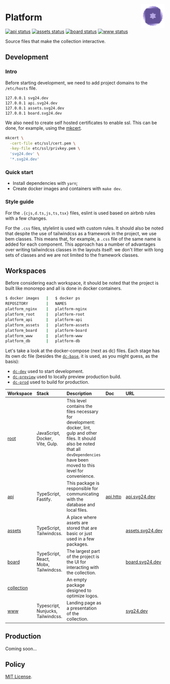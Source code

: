 <img
  align="right"
  width="75"
  height="75"
  alt="SVG24 logo"
  src="./packages/assets/src/images/logo.svg"
/>

# Platform

[![api status](https://github.com/svg24/platform/workflows/api/badge.svg)](https://github.com/svg24/platform/actions?query=workflow%3Aapi)
[![assets status](https://github.com/svg24/platform/workflows/assets/badge.svg)](https://github.com/svg24/platform/actions?query=workflow%3Aassets)
[![board status](https://github.com/svg24/platform/workflows/board/badge.svg)](https://github.com/svg24/platform/actions?query=workflow%3Aboard)
[![www status](https://github.com/svg24/platform/workflows/www/badge.svg)](https://github.com/svg24/platform/actions?query=workflow%3Awww)

Source files that make the collection interactive.

## Development

### Intro

Before starting development, we need to add project domains to the `/etc/hosts` file.

```
127.0.0.1 svg24.dev
127.0.0.1 api.svg24.dev
127.0.0.1 assets.svg24.dev
127.0.0.1 board.svg24.dev
```

We also need to create self hosted certificates to enable ssl. This can be done, for example, using the [mkcert](https://github.com/FiloSottile/mkcert).

```sh
mkcert \
  -cert-file etc/ssl/cert.pem \
  -key-file etc/ssl/privkey.pem \
  'svg24.dev' \
  '*.svg24.dev'
```

### Quick start

- Install dependencies with `yarn`;
- Create docker images and containers with `make dev`.

### Style guide

For the `.{cjs,d.ts,js,ts,tsx}` files, eslint is used based on airbnb rules with a few changes.

For the `.css` files, stylelint is used with custom rules. It should also be noted that despite the use of tailwindcss as a framework in the project, we use bem classes. This means that, for example, a `.css` file of the same name is added for each component. This approach has a number of advantages over writing tailwindcss classes in the layouts itself: we don't litter with long sets of classes and we are not limited to the framework classes.

## Workspaces

Before considering each workspace, it should be noted that the project is built like monorepo and all is done in docker containers.

```sh
$ docker images   |   $ docker ps
REPOSITORY        |   NAMES
platform_nginx    |   platform-nginx
platform_root     |   platform-root
platform_api      |   platform-api
platform_assets   |   platform-assets
platform_board    |   platform-board
platform_www      |   platform-www
platform_db       |   platform-db
```

Let's take a look at the docker-compose (next as dc) files. Each stage has its own dc file (besides the [`dc-base`](./dc-base.yml), it is used, as you might guess, as the basis):

- [`dc-dev`](./dc-dev.yml) used to start development.
- [`dc-preview`](./dc-preview.yml) used to locally preview production build.
- [`dc-prod`](./dc-prod.yml) used to build for production.

| Workspace                                   | Stack                                 | Description                                                                                                                                                                                    | Doc                         | URL                                          |
| :------------------------------------------ | :------------------------------------ | :--------------------------------------------------------------------------------------------------------------------------------------------------------------------------------------------- | :-------------------------- | :------------------------------------------- |
| [root](./package.json)                      | JavaScript, Docker, Vite, Gulp.       | This level contains the files necessary for development: docker, lint, gulp and other files. It should also be noted that all `devDependencies` have been moved to this level for convenience. |
| [api](./packages/api/package.json)          | TypeScript, Fastify.                  | This package is responsible for communicating with the database and local files.                                                                                                               | [api.http](./docs/api.http) | [api.svg24.dev](https://api.svg24.dev)       |
| [assets](./packages/assets/package.json)    | TypeScript, Tailwindcss.              | A place where assets are stored that are basic or just used in a few packages.                                                                                                                 |                             | [assets.svg24.dev](https://assets.svg24.dev) |
| [board](./packages/board/package.json)      | TypeScript, React, Mobx, Tailwindcss. | The largest part of the project is the UI for interacting with the collection.                                                                                                                 |                             | [board.svg24.dev](https://board.svg24.dev)   |
| [collection](./packages/board/package.json) |                                       | An empty package designed to optimize logos.                                                                                                                                                   |
| [www](./packages/www/package.json)          | Typescript, Nunjucks, Tailwindcss.    | Landing page as a presentation of the collection.                                                                                                                                              |                             | [svg24.dev](https://www.svg24.dev)           |

## Production

Coming soon...

## Policy

[MIT License](./LICENSE).
